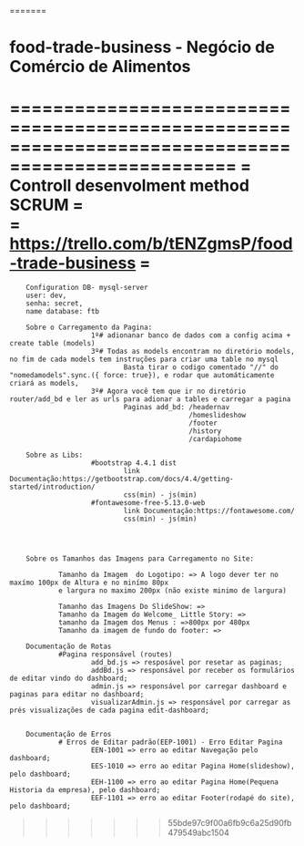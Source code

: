 
=======
# food-trade-business - Negócio de Comércio  de Alimentos


===================================================================================================
=        Controll desenvolment method SCRUM                                                       =              
=       https://trello.com/b/tENZgmsP/food-trade-business                                         =
 ================================================================================================== 

        Configuration DB- mysql-server
        user: dev,
        senha: secret,
        name database: ftb
        
        Sobre o Carregamento da Pagina: 
                        1º# adionanar banco de dados com a config acima + create table (models)
                        3º# Todas as models encontram no diretório models, no fim de cada models tem instruções para criar uma table no mysql
                                Basta tirar o codigo comentado "//" do "nomedamodels".sync.({ force: true}), e rodar que automáticamente criará as models,
                        3º# Agora você tem que ir no diretório router/add_bd e ler as urls para adionar a tables e carregar a pagina
                                Paginas add_bd: /headernav
                                                /homeslideshow
                                                /footer
                                                /history
                                                /cardapiohome
        
        Sobre as Libs: 
                        #bootstrap 4.4.1 dist
                                link Documentação:https://getbootstrap.com/docs/4.4/getting-started/introduction/
                                css(min) - js(min)
                        #fontawesome-free-5.13.0-web
                                link Documentação:https://fontawesome.com/
                                css(min) - js(min)
        



        Sobre os Tamanhos das Imagens para Carregamento no Site:

                Tamanho da Imagem  do Logotipo: => A logo dever ter no maxímo 100px de Altura e no minímo 80px
                e largura no maximo 200px (não existe minimo de largura) 
        
                Tamanho das Imagens Do SlideShow: =>
                Tamanho da Imagem do Welcome_ Little Story: =>
                tamanho da Imagem dos Menus : =>800px por 480px 
                Tamanho da imagem de fundo do footer: =>
        
        Documentação de Rotas 
                #Pagina responsável (routes)
                        add_bd.js => resposável por resetar as paginas;
                        addBd.js => responsável por receber os formulários de editar vindo do dashboard;
                        admin.js => responsável por carregar dashboard e paginas para editar no dashboard;
                        visualizarAdmin.js => responsável por carregar as prés visualizações de cada pagina edit-dashboard;
                        
                        
        Documentação de Erros
                # Erros de Editar padrão(EEP-1001) - Erro Editar Pagina
                        EEN-1001 => erro ao editar Navegação pelo dashboard;
                        EES-1010 => erro ao editar Pagina Home(slideshow), pelo dashboard;
                        EEH-1100 => erro ao editar Pagina Home(Pequena Historia da empresa), pelo dashboard;
                        EEF-1101 => erro ao editar Footer(rodapé do site), pelo dashboard;
                        

        
>>>>>>> 55bde97c9f00a6fb9c6a25d90fb479549abc1504
